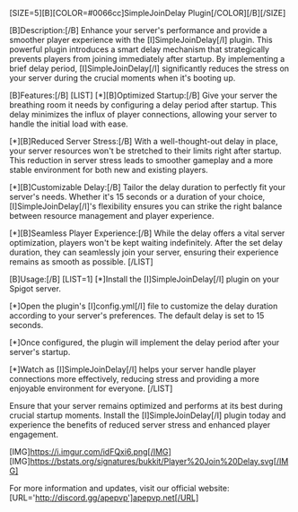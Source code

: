 [SIZE=5][B][COLOR=#0066cc]SimpleJoinDelay Plugin[/COLOR][/B][/SIZE]


[B]Description:[/B]
Enhance your server's performance and provide a smoother player experience with the [I]SimpleJoinDelay[/I] plugin. This powerful plugin introduces a smart delay mechanism that strategically prevents players from joining immediately after startup. By implementing a brief delay period, [I]SimpleJoinDelay[/I] significantly reduces the stress on your server during the crucial moments when it's booting up.

[B]Features:[/B]
[LIST]
[*][B]Optimized Startup:[/B] Give your server the breathing room it needs by configuring a delay period after startup. This delay minimizes the influx of player connections, allowing your server to handle the initial load with ease.

[*][B]Reduced Server Stress:[/B] With a well-thought-out delay in place, your server resources won't be stretched to their limits right after startup. This reduction in server stress leads to smoother gameplay and a more stable environment for both new and existing players.

[*][B]Customizable Delay:[/B] Tailor the delay duration to perfectly fit your server's needs. Whether it's 15 seconds or a duration of your choice, [I]SimpleJoinDelay[/I]'s flexibility ensures you can strike the right balance between resource management and player experience.

[*][B]Seamless Player Experience:[/B] While the delay offers a vital server optimization, players won't be kept waiting indefinitely. After the set delay duration, they can seamlessly join your server, ensuring their experience remains as smooth as possible.
[/LIST]

[B]Usage:[/B]
[LIST=1]
[*]Install the [I]SimpleJoinDelay[/I] plugin on your Spigot server.

[*]Open the plugin's [I]config.yml[/I] file to customize the delay duration according to your server's preferences. The default delay is set to 15 seconds.

[*]Once configured, the plugin will implement the delay period after your server's startup.

[*]Watch as [I]SimpleJoinDelay[/I] helps your server handle player connections more effectively, reducing stress and providing a more enjoyable environment for everyone.
[/LIST]

Ensure that your server remains optimized and performs at its best during crucial startup moments. Install the [I]SimpleJoinDelay[/I] plugin today and experience the benefits of reduced server stress and enhanced player engagement.

[IMG]https://i.imgur.com/idFQxi6.png[/IMG]
[IMG]https://bstats.org/signatures/bukkit/Player%20Join%20Delay.svg[/IMG]

For more information and updates, visit our official website: [URL='http://discord.gg/apepvp']apepvp.net[/URL]
